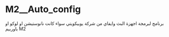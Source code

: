 # M2__Auto_config
 برنامج لبرمجة اجهزة البث وايفاي من شركة يوبيكويتي سواء كانت نانوستيشن او لوكو او باوربيم M2
